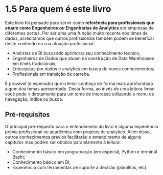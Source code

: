 # 1.5 Para quem é este livro

Este livro foi pensado para servir como **referência para profissionais que atuam como Engenheiros ou Engenharias de Analytics** em empresas de diferentes portes. Por ser uma uma função muito recente nos times de dados, acreditamos que outros profissionais também podem se beneficar deste conteúdo na sua atuação profissional:

- Analistas de BI buscando aprimorar seu conhecimento técnico;
- Engenheiros de Dados que atuam na construção de Data Warehouses em times tradicionais;
- Entusiastas por dados e analytics em busca de novos conhecimentos;
- Profissionais em transição de carreira.

É provável (e esperado) que o leitor conheça de forma mais aprofundada algum dos temas apresentado. Desta forma, ao invés de uma leitura linear você pode ir diretamente para um tema de interesse utilizando o menu de navegação, índice ou busca.

## Pré-requisitos

O principal pré-requisito para o entendimento do livro é alguma experiência prévia profissional ou acadêmica com projetos de analytics. Além disso, outros conhecimentos prévios facilitarão o entendimento de alguns capítulos mas podem ser obtidos paralelamente à leitura:

- Conhecimento básico em programação (em especial, Python e terminal Bash);
- Conhecimento básico em BI;
- Experiência com ferramentas de suporte a decisão (planilhas, etc).